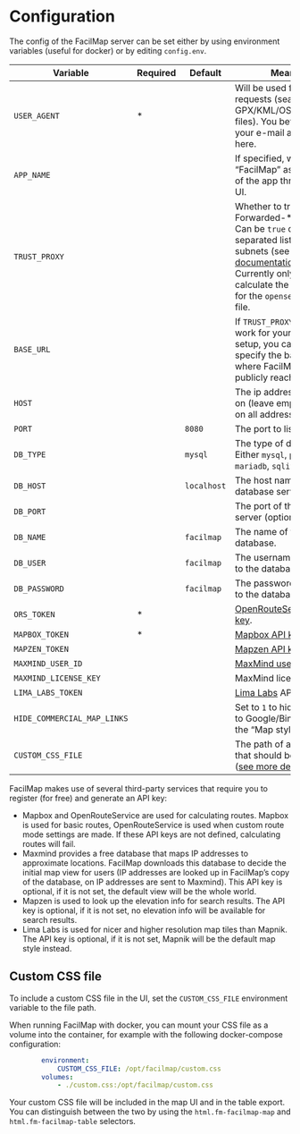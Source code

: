 # Configuration

The config of the FacilMap server can be set either by using environment variables (useful for docker) or by editing `config.env`.

| Variable              | Required | Default     | Meaning                                                                                                                          |
|-----------------------|----------|-------------|----------------------------------------------------------------------------------------------------------------------------------|
| `USER_AGENT`          | *        |             | Will be used for all HTTP requests (search, routing, GPX/KML/OSM/GeoJSON files). You better provide your e-mail address in here. |
| `APP_NAME`            |          |             | If specified, will replace “FacilMap” as the name of the app throughout the UI. |
| `TRUST_PROXY`         |          |             | Whether to trust the X-Forwarded-* headers. Can be `true` or a comma-separated list of IP subnets (see the [express documentation](https://expressjs.com/en/guide/behind-proxies.html)). Currently only used to calculate the base URL for the `opensearch.xml` file. |
| `BASE_URL`            |          |             | If `TRUST_PROXY` does not work for your particular setup, you can manually specify the base URL where FacilMap can be publicly reached here. |
| `HOST`                |          |             | The ip address to listen on (leave empty to listen on all addresses)                                                             |
| `PORT`                |          | `8080`      | The port to listen on.                                                                                                           |
| `DB_TYPE`             |          | `mysql`     | The type of database. Either `mysql`, `postgres`, `mariadb`, `sqlite`, or `mssql`.                                               |
| `DB_HOST`             |          | `localhost` | The host name of the database server.                                                                                            |
| `DB_PORT`             |          |             | The port of the database server (optional).                                                                                      |
| `DB_NAME`             |          | `facilmap`  | The name of the database.                                                                                                        |
| `DB_USER`             |          | `facilmap`  | The username to connect to the database with.                                                                                    |
| `DB_PASSWORD`         |          | `facilmap`  | The password to connect to the database with.                                                                                    |
| `ORS_TOKEN`           | *        |             | [OpenRouteService API key](https://openrouteservice.org/).                                                                     |
| `MAPBOX_TOKEN`        | *        |             | [Mapbox API key](https://www.mapbox.com/signup/).                                                                                |
| `MAPZEN_TOKEN`        |          |             | [Mapzen API key](https://mapzen.com/developers/sign_up).                                                                         |
| `MAXMIND_USER_ID`     |          |             | [MaxMind user ID](https://www.maxmind.com/en/geolite2/signup).                                                                   |
| `MAXMIND_LICENSE_KEY` |          |             | MaxMind license key.                                                                                                             |
| `LIMA_LABS_TOKEN`     |          |             | [Lima Labs](https://maps.lima-labs.com/) API key |
| `HIDE_COMMERCIAL_MAP_LINKS` |    |             | Set to `1` to hide the links to Google/Bing Maps in the “Map style” menu. |
| `CUSTOM_CSS_FILE`     |          |             | The path of a CSS file that should be included ([see more details below](#custom-css-file)).

FacilMap makes use of several third-party services that require you to register (for free) and generate an API key:
* Mapbox and OpenRouteService are used for calculating routes. Mapbox is used for basic routes, OpenRouteService is used when custom route mode settings are made. If these API keys are not defined, calculating routes will fail.
* Maxmind provides a free database that maps IP addresses to approximate locations. FacilMap downloads this database to decide the initial map view for users (IP addresses are looked up in FacilMap’s copy of the database, on IP addresses are sent to Maxmind). This API key is optional, if it is not set, the default view will be the whole world.
* Mapzen is used to look up the elevation info for search results. The API key is optional, if it is not set, no elevation info will be available for search results.
* Lima Labs is used for nicer and higher resolution map tiles than Mapnik. The API key is optional, if it is not set, Mapnik will be the default map style instead.

## Custom CSS file

To include a custom CSS file in the UI, set the `CUSTOM_CSS_FILE` environment variable to the file path.

When running FacilMap with docker, you can mount your CSS file as a volume into the container, for example with the following docker-compose configuration:
```yaml
		environment:
			CUSTOM_CSS_FILE: /opt/facilmap/custom.css
		volumes:
			- ./custom.css:/opt/facilmap/custom.css
```

Your custom CSS file will be included in the map UI and in the table export. You can distinguish between the two by using the `html.fm-facilmap-map` and `html.fm-facilmap-table` selectors.